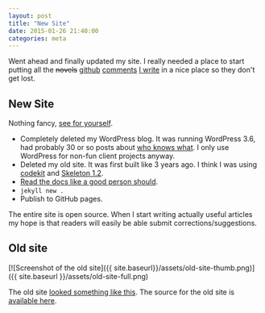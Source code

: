```yaml
---
layout: post
title: "New Site"
date: 2015-01-26 21:40:00
categories: meta
---
```


Went ahead and finally updated my site. I really needed a place to start
putting all the <del>novels</del> [github][long1] [comments][long2] [I
write][long3] in a nice place so they don't get lost.

## New Site

Nothing fancy, [see for yourself](https://github.com/austinpray/austinpray.com).

- Completely deleted my WordPress blog. It was running WordPress 3.6, had
  probably 30 or so posts about [who knows what][noonecares]. I only use
  WordPress for non-fun client projects anyway.
- Deleted my old site. It was first built like 3 years ago. I think I was using
  [codekit](https://incident57.com/codekit/) and [Skeleton
  1.2](https://github.com/dhg/Skeleton/tree/7ab682091d1032035cfcb668e6bd4b465bfa4679).
- [Read the docs like a good person should](https://help.github.com/articles/using-jekyll-with-pages/).
- `jekyll new .`
- Publish to GitHub pages.

The entire site is open source. When I start writing actually useful articles my
hope is that readers will easily be able submit corrections/suggestions.

## Old site

[![Screenshot of the old site]({{ site.baseurl}}/assets/old-site-thumb.png)]({{ site.baseurl }}/assets/old-site-full.png)

The old site [looked something like this][wayback]. The source for the old site
is [available here][old-site].

[long1]: https://github.com/roots/roots/pull/1257#issuecomment-70195437
[long2]: https://github.com/roots/roots/pull/1138#issuecomment-62593715
[long3]: https://github.com/roots/roots/pull/1138#issuecomment-55362107
[old-site]: https://github.com/austinpray/austinpray.com/tree/old-site
[wayback]: https://web.archive.org/web/20141218012112/http://austinpray.com/
[noonecares]: http://www.urbandictionary.com/define.php?term=no+one+cares

